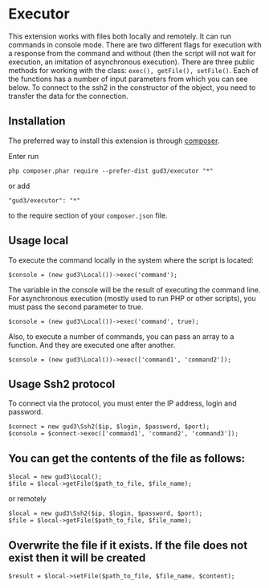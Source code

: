 Executor
===========
This extension works with files both locally and remotely. It can run commands in console mode. 
There are two different flags for execution with a response from the command and without (then the script will not wait for execution, an imitation of asynchronous execution).
There are three public methods for working with the class: `exec(), getFile(), setFile()`. Each of the functions has a number of input parameters from which you can see below.
To connect to the ssh2 in the constructor of the object, you need to transfer the data for the connection.

Installation
------------

The preferred way to install this extension is through [composer](http://getcomposer.org/download/).

Enter run

```
php composer.phar require --prefer-dist gud3/executor "*"
```

or add

```
"gud3/executor": "*"
```

to the require section of your `composer.json` file.


Usage local
-----
To execute the command locally in the system where the script is located:

```
$console = (new gud3\Local())->exec('command');
```

The variable in the console will be the result of executing the command line. For asynchronous execution (mostly used to run PHP or other scripts), you must pass the second parameter to true.

```
$console = (new gud3\Local())->exec('command', true);
```

Also, to execute a number of commands, you can pass an array to a function. And they are executed one after another.

```
$console = (new gud3\Local())->exec(['command1', 'command2']);
```

Usage Ssh2 protocol
-----
To connect via the protocol, you must enter the IP address, login and password.

```
$connect = new gud3\Ssh2($ip, $login, $password, $port);
$console = $connect->exec(['command1', 'command2', 'command3']);
```

You can get the contents of the file as follows:
-----
```
$local = new gud3\Local();
$file = $local->getFile($path_to_file, $file_name);
```
or remotely
```
$local = new gud3\Ssh2($ip, $login, $password, $port);
$file = $local->getFile($path_to_file, $file_name);
```

Overwrite the file if it exists. If the file does not exist then it will be created
-----
```
$result = $local->setFile($path_to_file, $file_name, $content);
```